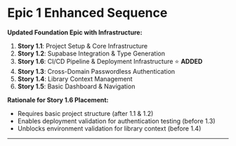 # Epic 1 Enhanced Sequence

**Updated Foundation Epic with Infrastructure:**

1. **Story 1.1**: Project Setup & Core Infrastructure
2. **Story 1.2**: Supabase Integration & Type Generation
3. **Story 1.6**: CI/CD Pipeline & Deployment Infrastructure ⭐ **ADDED**
4. **Story 1.3**: Cross-Domain Passwordless Authentication
5. **Story 1.4**: Library Context Management
6. **Story 1.5**: Basic Dashboard & Navigation

**Rationale for Story 1.6 Placement:**

- Requires basic project structure (after 1.1 & 1.2)
- Enables deployment validation for authentication testing (before 1.3)
- Unblocks environment validation for library context (before 1.4)

---
